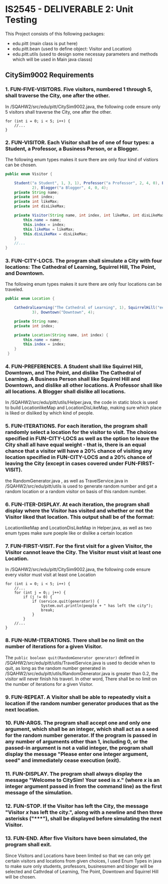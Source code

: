 # IS2545 - DELIVERABLE 2: Unit Testing

This Project consists of this following packages:
- edu.pitt (main class is put here)
- edu.pitt.bean (used to define object: Visitor and Location)
- edu.pitt.utils (used to design some necessay parameters and methods which will be used in Main java classs)

## CitySim9002 Requirements

### 1. FUN-FIVE-VISITORS. Five visitors, numbered 1 through 5, shall traverse the City, one after the other.


In /SQAHW2/src/edu/pitt/CitySim9002.java,  the following code ensure only 5 visitors shall traverse the City, one after the other.
```
for (int i = 0; i < 5; i++) {
	//...
}
```


### 2. FUN-VISITOR. Each Visitor shall be of one of four types: a Student, a Professor, a Business Person, or a Blogger.

The following enum types makes it sure there are only four kind of vistiors can be chosen.
```java
public enum Visitor {

	Student("a Student", 1, 3, 1), Professor("a Professor", 2, 4, 0), Business("a Business Person", 3, 2,
			2), Blogger("a Blogger", 4, 0, 4);
	private String name;
	private int index;
	private int likeMax;
	private int disLikeMax;

	private Visitor(String name, int index, int likeMax, int disLikeMax) {
		this.name = name;
		this.index = index;
		this.likeMax = likeMax;
		this.disLikeMax = disLikeMax;
	}
	//...	
}
```

### 3. FUN-CITY-LOCS. The program shall simulate a City with four locations: The Cathedral of Learning, Squirrel Hill, The Point, and Downtown.
The following enum types makes it sure there are only four locations can be traveled.

```java
public enum Location {

	CathedralLearning("The Cathedral of Learning", 1), SquirrelHill("eeed", 2), ThePoint("The Point",
			3), Downtown("Downtown", 4);

	private String name;
	private int index;

	private Location(String name, int index) {
		this.name = name;
		this.index = index;
	}
 }
```

### 4. FUN-PREFERENCES. A Student shall like Squirrel Hill, Downtown, and The Point, and dislike The Cathedral of Learning.  A Business Person shall like Squirrel Hill and Downtown, and dislike all other locations. A Professor shall like all locations.  A Blogger shall dislike all locations.

In /SQAHW2/src/edu/pitt/utils/Helper.java, the code in static block is used to build LocationlikeMap and LocationDisLikeMap, making sure which place is liked or disliked by which kind of people.

### 5. FUN-ITERATIONS. For each iteration, the program shall randomly select a location for the visitor to visit.  The choices specified in FUN-CITY-LOCS as well as the option to leave the City shall all have equal weight - that is, there is an equal chance that a visitor will have a 20% chance of visiting any location specified in FUN-CITY-LOCS and a 20% chance of leaving the City (except in cases covered under FUN-FIRST-VISIT).

the RandomGenerator.java , as well as TravelService.java in /SQAHW2/src/edu/pitt/utils is used to generate random number and get a random location or a random visitor on basis of this random number.

### 6. FUN-ITER-DISPLAY. At each iteration, the program shall display where the Visitor has visited and whether or not the Visitor liked that location.  This output shall be of the format:

LocationlikeMap and LocationDisLikeMap in Helper.java, as well as two enum types make sure poeple like or dislike a certain location

### 7. FUN-FIRST-VISIT. For the first visit for a given Visitor, the Visitor cannot leave the City.  The Visitor must visit at least one Location.

In /SQAHW2/src/edu/pitt/CitySim9002.java,  the following code ensure every visitor must visit at least one Location
```
for (int i = 0; i < 5; i++) {
	//...
	for (int j = 0;; j++) {
		if (j != 0) {
			if (service.quit(generator)) {
				System.out.println(people + " has left the city");
				break;
			}
		}
	//...
}
```

### 8. FUN-NUM-ITERATIONS. There shall be no limit on the number of iterations for a given Visitor.

The `public boolean quit(RandomGenerator generator)` defined in /SQAHW2/src/edu/pitt/utils/TravelService.java is used to decide when to quit, as long as the random number generated in /SQAHW2/src/edu/pitt/utils/RandomGenerator.java is greater than 0.2, the visitor will never finish his traverl. In other word, There shall be no limit on the number of iterations for a given Visitor.

### 9. FUN-REPEAT. A Visitor shall be able to repeatedly visit a location if the random number generator produces that as the next location.

### 10. FUN-ARGS. The program shall accept one and only one argument, which shall be an integer, which shall act as a seed for the random number generator.  If the program is passed in any number of arguments other than 1, including 0, or the passed-in argument is not a valid integer, the program shall display the message "Please enter one integer argument, seed" and immediately cease execution (exit).

### 11. FUN-DISPLAY. The program shall always display the message "Welcome to CitySim! Your seed is _x_." (where _x_ is an integer argument passed in from the command line) as the first message of the simulation.

### 12. FUN-STOP. If the Visitor has left the City, the message "Visitor _x_ has left the city.", along with a newline and then three asterisks ("***"), shall be displayed before simulating the next Visitor.

### 13. FUN-END. After five Visitors have been simulated, the program shall exit.

Since Visitors and Locations have been limited so that we can only get certain visitors and locations from given choices, I used Enum Types in java to make sure only students, professors, businessmen and bloger will be selected and Cathrdeal of Learning, The Point, Downtown and Squirrel Hill will be chosen.
